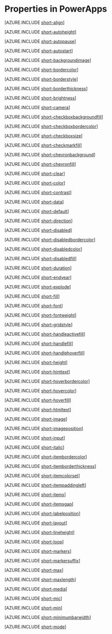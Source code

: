 <properties
   pageTitle="Properties (A-M) | Microsoft PowerApps"
   description="In PowerApps, you can use the properties that this topic describes."
   services=""
   suite="powerapps"
   documentationCenter="na"
   authors="aftowen"
   manager="erikre"
   editor=""
   tags=""/>
<tags
   ms.service="powerapps"
   ms.devlang="na"
   ms.topic="reference"
   ms.tgt_pltfrm="na"
   ms.workload="na"
   ms.date="02/25/2016"
   ms.author="anneta"/>

# Properties in PowerApps #

[AZURE.INCLUDE [short-align](../includes/short-align.md)]

[AZURE.INCLUDE [short-autoheight](../includes/short-autoheight.md)]

[AZURE.INCLUDE [short-autopause](../includes/short-autopause.md)]

[AZURE.INCLUDE [short-autostart](../includes/short-autostart.md)]

[AZURE.INCLUDE [short-backgroundimage](../includes/short-backgroundimage.md)]

[AZURE.INCLUDE [short-bordercolor](../includes/short-bordercolor.md)]

[AZURE.INCLUDE [short-borderstyle](../includes/short-borderstyle.md)]

[AZURE.INCLUDE [short-borderthickness](../includes/short-borderthickness.md)]

[AZURE.INCLUDE [short-brightness](../includes/short-brightness.md)]

[AZURE.INCLUDE [short-camera](../includes/short-camera.md)]

[AZURE.INCLUDE [short-checkboxbackgroundfill](../includes/short-checkboxbackgroundfill.md)]

[AZURE.INCLUDE [short-checkboxbordercolor](../includes/short-checkboxbordercolor.md)]

[AZURE.INCLUDE [short-checkboxsize](../includes/short-checkboxsize.md)]

[AZURE.INCLUDE [short-checkmarkfill](../includes/short-checkmarkfill.md)]

[AZURE.INCLUDE [short-chevronbackground](../includes/short-chevronbackground.md)]

[AZURE.INCLUDE [short-chevronfill](../includes/short-chevronfill.md)]

[AZURE.INCLUDE [short-clear](../includes/short-clear.md)]

[AZURE.INCLUDE [short-color](../includes/short-color.md)]

[AZURE.INCLUDE [short-contrast](../includes/short-contrast.md)]

[AZURE.INCLUDE [short-data](../includes/short-data.md)]

[AZURE.INCLUDE [short-default](../includes/short-default.md)]

[AZURE.INCLUDE [short-direction](../includes/short-direction.md)]

[AZURE.INCLUDE [short-disabled](../includes/short-disabled.md)]

[AZURE.INCLUDE [short-disabledbordercolor](../includes/short-disabledbordercolor.md)]

[AZURE.INCLUDE [short-disabledcolor](../includes/short-disabledcolor.md)]

[AZURE.INCLUDE [short-disabledfill](../includes/short-disabledfill.md)]

[AZURE.INCLUDE [short-duration](../includes/short-duration.md)]

[AZURE.INCLUDE [short-endyear](../includes/short-endyear.md)]

[AZURE.INCLUDE [short-explode](../includes/short-explode.md)]

[AZURE.INCLUDE [short-fill](../includes/short-fill.md)]

[AZURE.INCLUDE [short-font](../includes/short-font.md)]

[AZURE.INCLUDE [short-fontweight](../includes/short-fontweight.md)]

[AZURE.INCLUDE [short-gridstyle](../includes/short-gridstyle.md)]

[AZURE.INCLUDE [short-handleactivefill](../includes/short-handleactivefill.md)]

[AZURE.INCLUDE [short-handlefill](../includes/short-handlefill.md)]

[AZURE.INCLUDE [short-handlehoverfill](../includes/short-handlehoverfill.md)]

[AZURE.INCLUDE [short-height](../includes/short-height.md)]

[AZURE.INCLUDE [short-hinttext](../includes/short-hinttext.md)]

[AZURE.INCLUDE [short-hoverbordercolor](../includes/short-hoverbordercolor.md)]

[AZURE.INCLUDE [short-hovercolor](../includes/short-hovercolor.md)]

[AZURE.INCLUDE [short-hoverfill](../includes/short-hoverfill.md)]

[AZURE.INCLUDE [short-htmltext](../includes/short-htmltext.md)]

[AZURE.INCLUDE [short-image](../includes/short-image.md)]

[AZURE.INCLUDE [short-imageposition](../includes/short-imageposition.md)]

[AZURE.INCLUDE [short-input](../includes/short-input.md)]

[AZURE.INCLUDE [short-italic](../includes/short-italic.md)]

[AZURE.INCLUDE [short-itembordercolor](../includes/short-itembordercolor.md)]

[AZURE.INCLUDE [short-itemborderthickness](../includes/short-itemborderthickness.md)]

[AZURE.INCLUDE [short-itemcolorset](../includes/short-itemcolorset.md)]

[AZURE.INCLUDE [short-itempaddingleft](../includes/short-itempaddingleft.md)]

[AZURE.INCLUDE [short-items](../includes/short-items.md)]

[AZURE.INCLUDE [short-itemsgap](../includes/short-itemsgap.md)]

[AZURE.INCLUDE [short-labelposition](../includes/short-labelposition.md)]

[AZURE.INCLUDE [short-layout](../includes/short-layout.md)]

[AZURE.INCLUDE [short-lineheight](../includes/short-lineheight.md)]

[AZURE.INCLUDE [short-loop](../includes/short-loop.md)]

[AZURE.INCLUDE [short-markers](../includes/short-markers.md)]

[AZURE.INCLUDE [short-markersuffix](../includes/short-markersuffix.md)]

[AZURE.INCLUDE [short-max](../includes/short-max.md)]

[AZURE.INCLUDE [short-maxlength](../includes/short-maxlength.md)]

[AZURE.INCLUDE [short-media](../includes/short-media.md)]

[AZURE.INCLUDE [short-mic](../includes/short-mic.md)]

[AZURE.INCLUDE [short-min](../includes/short-min.md)]

[AZURE.INCLUDE [short-minimumbarwidth](../includes/short-minimumbarwidth.md)]

[AZURE.INCLUDE [short-mode](../includes/short-mode.md)]
